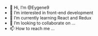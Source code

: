 - 👋 Hi, I’m @Eygene9
- 👀 I’m interested in front-end development
- 🌱 I’m currently learning React and Redux
- 💞️ I’m looking to collaborate on ...
- 📫 How to reach me ...

<!---
Eygene9/Eygene9 is a ✨ special ✨ repository because its `README.md` (this file) appears on your GitHub profile.
You can click the Preview link to take a look at your changes.
--->
